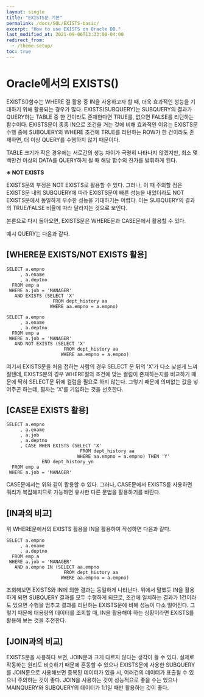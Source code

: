 ```yaml
---
layout: single
title: "EXISTS문 기본"
permalink: /docs/SQL/EXISTS-basic/
excerpt: "How to use EXISTS on Oracle DB."
last_modified_at: 2021-09-06T13:33:00-04:00
redirect_from:
  - /theme-setup/
toc: true
---
```

Oracle에서의 EXISTS()
====================

EXISTS()함수는 WHERE 절 활용 중 IN을 사용하고자 할 때, 더욱 효과적인 성능을 기대하기 위해 활용되는 경우가 많다.
EXISTS(SUBQUERY)는 SUBQUERY의 결과가 QUERY하는 TABLE 중 한 건이라도 존재한다면 TRUE를, 없으면 FALSE를 리턴하는 함수이다.
EXISTS문이 종종 IN으로 조건을 거는 것에 비해 효과적인 이유는 EXISTS문 수행 중에 SUBQUERY의 WHERE 조건에 TRUE를 리턴하는 ROW가 한 건이라도 존재하면, 더 이상 QUERY를 수행하지 않기 때문이다.

TABLE 크기가 작은 경우에는 서로간의 성능 차이가 극명히 나타나지 않겠지만, 최소 몇백만건 이상의 DATA를 QUERY하게 될 때 해당 함수의 진가를 발휘하게 된다.

**※ NOT EXISTS**

EXISTS문의 부정은 NOT EXISTS로 활용할 수 있다.
그러나, 이 때 주의할 점은 EXISTS문 내의 SUBQUERY에 따라 EXISTS문이 빠른 성능을 내었더라도 NOT EXISTS문에서 동일하게 우수한 성능을 기대하기는 어렵다.
이는 SUBQUERY의 결과의 TRUE/FALSE 비율에 따라 달라지는 것으로 보인다.

본론으로 다시 돌아오면, EXISTS문은 WHERE문과 CASE문에서 활용할 수 있다.

예시 QUERY는 다음과 같다.

[WHERE문 EXISTS/NOT EXISTS 활용]
-------------------
```oracle
SELECT a.empno
     , a.ename
     , a.deptno
  FROM emp a
 WHERE a.job = 'MANAGER'
   AND EXISTS (SELECT 'X'
                 FROM dept_history aa
                WHERE aa.empno = a.empno)
```
```oracle
SELECT a.empno
     , a.ename
     , a.deptno
  FROM emp a
 WHERE a.job = 'MANAGER'
   AND NOT EXISTS (SELECT 'X'
                     FROM dept_history aa
                    WHERE aa.empno = a.empno)
```

여기서 EXISTS문을 처음 접하는 사람의 경우 SELECT 문 뒤의 'X'가 다소 낯설게 느껴질텐데,
EXISTS문의 경우 WHERE절의 조건에 맞는 컬럼이 존재하는지를 비교하기 때문에 딱히 SELECT문 뒤에 컬럼을 필요로 하지 않는다.
그렇기 때문에 의미없는 값을 넣어주곤 하는데, 필자는 'X'를 기입하는 것을 선호한다.

[CASE문 EXISTS 활용]
-------------------
```oracle
SELECT a.empno
     , a.ename
     , a.job
     , a.deptno
     , CASE WHEN EXISTS (SELECT 'X'
                           FROM dept_history aa
                          WHERE aa.empno = a.empno) THEN 'Y'
             END dept_history_yn
  FROM emp a
 WHERE a.job = 'MANAGER'
```

CASE문에서는 위와 같이 활용할 수 있다.
그러나, CASE문에서 EXISTS를 사용하면 쿼리가 복잡해지므로 가능하면 유사한 다른 문법을 활용하기를 바란다.

[IN과의 비교]
-------------------
위 WHERE문에서의 EXISTS 활용을 IN을 활용하여 작성하면 다음과 같다.
```oracle
SELECT a.empno
     , a.ename
     , a.deptno
  FROM emp a
 WHERE a.job = 'MANAGER'
   AND a.empno IN (SELECT aa.empno
                     FROM dept_history aa
                    WHERE aa.empno = a.empno)
```
조회해보면 EXISTS와 IN에 의한 결과는 동일하게 나타난다.
위에서 말했듯 IN을 활용하게 되면 SUBQUERY 결과를 모두 수행하게 되므로,
조건에 일치하는 결과가 1건이라도 있으면 수행을 멈추고 결과를 리턴하는 EXISTS문에 비해 성능이 다소 떨어진다.
그렇기 때문에 대용량의 데이터를 조회할 때, IN을 활용해야 하는 상황이라면 EXISTS를 활용해 보는 것을 추천한다.

[JOIN과의 비교]
-------------------
EXISTS문을 사용하다 보면, JOIN문과 크게 다르지 않다는 생각이 들 수 있다.
실제로 작동하는 원리도 비슷하기 때문에 혼동할 수 있으나
EXISTS문에 사용한 SUBQUERY를 JOIN문으로 사용해보면 중복된 데이터가 있을 시, 여러건의 데이터가 표출될 수 있으니 주의하는 것이 좋다.
JOIN을 사용하는 것이 성능적으로 좋을 수는 있으나 MAINQUERY와 SUBQUERY의 데이터가 1:1일 때만 활용하는 것이 좋다.